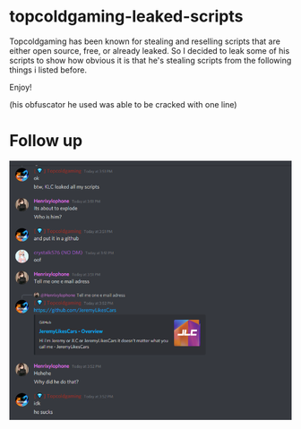 # topcoldgaming-leaked-scripts
Topcoldgaming has been known for stealing and reselling scripts that are either open source, free, or already leaked. So I decided to leak some of his scripts to show how obvious it is that he's stealing scripts from the following things i listed before.

Enjoy!

(his obfuscator he used was able to be cracked with one line)

# Follow up

![lol](https://github.com/JeremyLikesCars/topcoldgaming-leaked-scripts/blob/main/images/asddadsdasd.png?raw=true)
